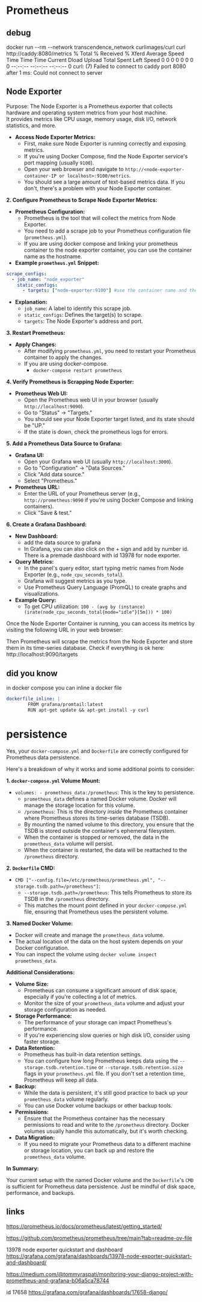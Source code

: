 # Prometheus

## debug
docker run --rm --network transcendence_network curlimages/curl curl http://caddy:8080/metrics
  % Total    % Received % Xferd  Average Speed   Time    Time     Time  Current
                                 Dload  Upload   Total   Spent    Left  Speed
  0     0    0     0    0     0      0      0 --:--:-- --:--:-- --:--:--     0
curl: (7) Failed to connect to caddy port 8080 after 1 ms: Could not connect to server


## Node Exporter

Purpose:
The Node Exporter is a Prometheus exporter that collects hardware and
operating system metrics from your host machine.  
It provides metrics like CPU usage, memory usage, disk I/O, network statistics, and more.


* **Access Node Exporter Metrics:**
    * First, make sure Node Exporter is running correctly and exposing metrics.
    * If you're using Docker Compose, find the Node Exporter service's port mapping (usually `9100`).
    * Open your web browser and navigate to `http://<node-exporter-container-IP or localhost>:9100/metrics`.
    * You should see a large amount of text-based metrics data. If you don't, there's a problem with your Node Exporter container.

**2. Configure Prometheus to Scrape Node Exporter Metrics:**

* **Prometheus Configuration:**
    * Prometheus is the tool that will collect the metrics from Node Exporter.
    * You need to add a scrape job to your Prometheus configuration file (`prometheus.yml`).
    * If you are using docker compose and linking your prometheus container to the node exporter container, you can use the container name as the hostname.
* **Example `prometheus.yml` Snippet:**

```yaml
scrape_configs:
  - job_name: "node_exporter"
    static_configs:
      - targets: ["node-exporter:9100"] #use the container name and the port
```

* **Explanation:**
    * `job_name`: A label to identify this scrape job.
    * `static_configs`: Defines the target(s) to scrape.
    * `targets`: The Node Exporter's address and port.

**3. Restart Prometheus:**

* **Apply Changes:**
    * After modifying `prometheus.yml`, you need to restart your Prometheus container to apply the changes.
    * If you are using docker-compose.
        * `docker-compose restart prometheus`

**4. Verify Prometheus is Scrapping Node Exporter:**

* **Prometheus Web UI:**
    * Open the Prometheus web UI in your browser (usually `http://localhost:9090`).
    * Go to "Status" -> "Targets."
    * You should see your Node Exporter target listed, and its state should be "UP."
    * If the state is down, check the prometheus logs for errors.

**5. Add a Prometheus Data Source to Grafana:**

* **Grafana UI:**
    * Open your Grafana web UI (usually `http://localhost:3000`).
    * Go to "Configuration" -> "Data Sources."
    * Click "Add data source."
    * Select "Prometheus."
* **Prometheus URL:**
    * Enter the URL of your Prometheus server (e.g., `http://prometheus:9090` if you're using Docker Compose and linking containers).
    * Click "Save & test."

**6. Create a Grafana Dashboard:**

* **New Dashboard:**
	* add the data source to grafana
    * In Grafana, you can also click on the + sign and add by number id. There is a premade dashboard with id 13978 for node exporter.
* **Query Metrics:**
    * In the panel's query editor, start typing metric names from Node Exporter (e.g., `node_cpu_seconds_total`).
    * Grafana will suggest metrics as you type.
    * Use Prometheus Query Language (PromQL) to create graphs and visualizations.
* **Example Query:**
    * To get CPU utilization: `100 - (avg by (instance) (irate(node_cpu_seconds_total{mode="idle"}[5m])) * 100)`


Once the Node Exporter Container is running, you can access its metrics by visiting the following URL in your web browser: 

Then Prometheus will scrape the metrics from the Node Exporter and store them in its time-series database. Check if everything is ok here:
http://localhost:9090/targets

## did you know
in docker compose you can inline a docker file
```yaml
dockerfile_inline: |
        FROM grafana/promtail:latest
        RUN apt-get update && apt-get install -y curl
```


# persistence

Yes, your `docker-compose.yml` and `Dockerfile` are correctly configured for Prometheus data persistence.

Here's a breakdown of why it works and some additional points to consider:

**1. `docker-compose.yml` Volume Mount:**

* `volumes: - prometheus_data:/prometheus`: This is the key to persistence.
    * `prometheus_data` defines a named Docker volume. Docker will manage the storage location for this volume.
    * `/prometheus`: This is the directory *inside* the Prometheus container where Prometheus stores its time-series database (TSDB).
    * By mounting the named volume to this directory, you ensure that the TSDB is stored outside the container's ephemeral filesystem.
    * When the container is stopped or removed, the data in the `prometheus_data` volume will persist.
    * When the container is restarted, the data will be reattached to the `/prometheus` directory.

**2. `Dockerfile` CMD:**

* `CMD ["--config.file=/etc/prometheus/prometheus.yml", "--storage.tsdb.path=/prometheus"]`:
    * `--storage.tsdb.path=/prometheus`: This tells Prometheus to store its TSDB in the `/prometheus` directory.
    * This matches the mount point defined in your `docker-compose.yml` file, ensuring that Prometheus uses the persistent volume.

**3. Named Docker Volume:**

* Docker will create and manage the `prometheus_data` volume.
* The actual location of the data on the host system depends on your Docker configuration.
* You can inspect the volume using `docker volume inspect prometheus_data`.

**Additional Considerations:**

* **Volume Size:**
    * Prometheus can consume a significant amount of disk space, especially if you're collecting a lot of metrics.
    * Monitor the size of your `prometheus_data` volume and adjust your storage configuration as needed.
* **Storage Performance:**
    * The performance of your storage can impact Prometheus's performance.
    * If you're experiencing slow queries or high disk I/O, consider using faster storage.
* **Data Retention:**
    * Prometheus has built-in data retention settings.
    * You can configure how long Prometheus keeps data using the `--storage.tsdb.retention.time` or `--storage.tsdb.retention.size` flags in your `prometheus.yml` file. If you don't set a retention time, Prometheus will keep all data.
* **Backup:**
    * While the data is persistent, it's still good practice to back up your `prometheus_data` volume regularly.
    * You can use Docker volume backups or other backup tools.
* **Permissions:**
    * Ensure that the Prometheus container has the necessary permissions to read and write to the `/prometheus` directory. Docker volumes usually handle this automatically, but it's worth checking.
* **Data Migration:**
    * If you need to migrate your Prometheus data to a different machine or storage location, you can back up and restore the `prometheus_data` volume.

**In Summary:**

Your current setup with the named Docker volume and the `Dockerfile`'s `CMD` is sufficient for Prometheus data persistence. Just be mindful of disk space, performance, and backups.



## links  
https://prometheus.io/docs/prometheus/latest/getting_started/  

https://github.com/prometheus/prometheus/tree/main?tab=readme-ov-file  

13978 node exporter quickstart and dashboard
https://grafana.com/grafana/dashboards/13978-node-exporter-quickstart-and-dashboard/  

https://medium.com/@tommyraspati/monitoring-your-django-project-with-prometheus-and-grafana-b06a5ca78744  

id 17658
https://grafana.com/grafana/dashboards/17658-django/
